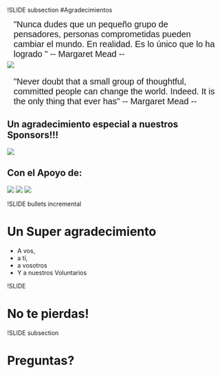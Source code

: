 !SLIDE subsection
#Agradecimientos
<!SLIDE incremental image center>
<div style="font: normal 20px Comic Sanz, Helvetica; margin:5px 15px;">
"Nunca dudes que un  pequeño grupo de pensadores, personas  comprometidas  pueden cambiar el mundo.  
En realidad. Es lo  único que lo ha logrado "
-- Margaret Mead -- 
</div>
<img src="/images/diversity2.jpg"/>
<div style="font: normal 20px Comic Sanz, Helvetica; margin:5px 15px;">

"Never doubt that a small group of thoughtful, committed people can change the world. Indeed. 
It is the only thing that ever has"
-- Margaret Mead -- 
</div>

<!SLIDE image center>
## Un agradecimiento especial a nuestros Sponsors!!!
<img src="/images/sponsors2.png"/>

<!SLIDE image center>
## Con el Apoyo de:
<img src="/images/railsbridge_logo.png"/>
<img src="/images/blazing_cloud_logo.png"/>
<img src="/images/firefox3-6.jpg"/>

!SLIDE bullets incremental
# Un Super agradecimiento 
* A vos, 
* a tí,  
* a vosotros 
* Y a nuestros Voluntarios

!SLIDE
# No te pierdas! 


!SLIDE subsection
# Preguntas?

